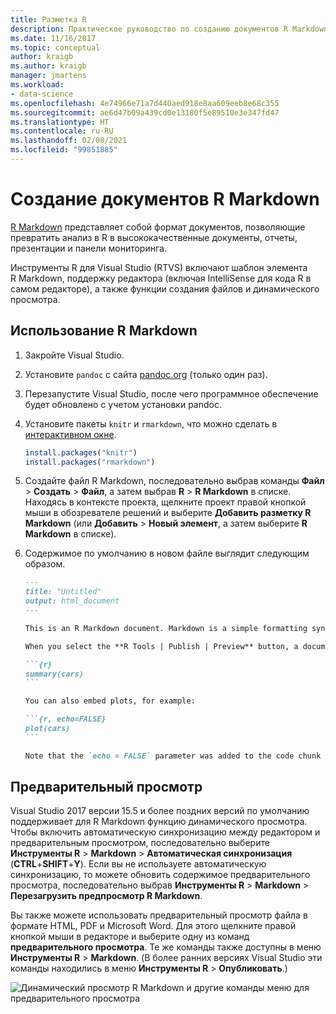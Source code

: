 ```yaml
---
title: Разметка R
description: Практическое руководство по созданию документов R Markdown в Visual Studio и составлению качественных отчетов, презентаций и панелей мониторинга.
ms.date: 11/16/2017
ms.topic: conceptual
author: kraigb
ms.author: kraigb
manager: jmartens
ms.workload:
- data-science
ms.openlocfilehash: 4e74966e71a7d440aed918e8aa609eeb8e68c355
ms.sourcegitcommit: ae6d47b09a439cd0e13180f5e89510e3e347fd47
ms.translationtype: HT
ms.contentlocale: ru-RU
ms.lasthandoff: 02/08/2021
ms.locfileid: "99851885"
---
```

# <a name="create-r-markdown-documents"></a>Создание документов R Markdown

[R Markdown](https://rmarkdown.rstudio.com/) представляет собой формат документов, позволяющие превратить анализ в R в высококачественные документы, отчеты, презентации и панели мониторинга.

Инструменты R для Visual Studio (RTVS) включают шаблон элемента R Markdown, поддержку редактора (включая IntelliSense для кода R в самом редакторе), а также функции создания файлов и динамического просмотра.

## <a name="using-r-markdown"></a>Использование R Markdown

1. Закройте Visual Studio.
1. Установите `pandoc` с сайта [pandoc.org](https://pandoc.org/installing.html) (только один раз).
1. Перезапустите Visual Studio, после чего программное обеспечение будет обновлено с учетом установки pandoc.
1. Установите пакеты `knitr` и `rmarkdown`, что можно сделать в [интерактивном окне](interactive-repl-for-r-in-visual-studio.md).

    ```R
    install.packages("knitr")
    install.packages("rmarkdown")

    ```

1. Создайте файл R Markdown, последовательно выбрав команды **Файл** > **Создать** > **Файл**, а затем выбрав **R** > **R Markdown** в списке. Находясь в контексте проекта, щелкните проект правой кнопкой мыши в обозревателе решений и выберите **Добавить разметку R Markdown** (или **Добавить** > **Новый элемент**, а затем выберите **R Markdown** в списке).

1. Содержимое по умолчанию в новом файле выглядит следующим образом.

    <!-- markdownlint-disable MD048 -->
    ~~~markdown
    ---
    title: "Untitled"
    output: html_document
    ---

    This is an R Markdown document. Markdown is a simple formatting syntax for authoring HTML, PDF, and Microsoft Word documents. For more details on using R Markdown see <http://rmarkdown.rstudio.com>.

    When you select the **R Tools | Publish | Preview** button, a document will be generated that includes both content as well as the output of any embedded R code chunks within the document. You can embed an R code chunk like this:

    ```{r}
    summary(cars)
    ```

    You can also embed plots, for example:

    ```{r, echo=FALSE}
    plot(cars)
    ```

    Note that the `echo = FALSE` parameter was added to the code chunk to prevent printing of the R code that generated the plot.

    ~~~
    <!-- markdownlint-disable MD048 -->

## <a name="previews"></a>Предварительный просмотр

Visual Studio 2017 версии 15.5 и более поздних версий по умолчанию поддерживает для R Markdown функцию динамического просмотра. Чтобы включить автоматическую синхронизацию между редактором и предварительным просмотром, последовательно выберите **Инструменты R** > **Markdown** > **Автоматическая синхронизация** (**CTRL**+**SHIFT**+**Y**). Если вы не используете автоматическую синхронизацию, то можете обновить содержимое предварительного просмотра, последовательно выбрав **Инструменты R** > **Markdown** > **Перезагрузить предпросмотр R Markdown**.

Вы также можете использовать предварительный просмотр файла в формате HTML, PDF и Microsoft Word. Для этого щелкните правой кнопкой мыши в редакторе и выберите одну из команд **предварительного просмотра**. Те же команды также доступны в меню **Инструменты R** > **Markdown**. (В более ранних версиях Visual Studio эти команды находились в меню **Инструменты R** > **Опубликовать**.)

![Динамический просмотр R Markdown и другие команды меню для предварительного просмотра](media/rmarkdown-live-preview.png)
